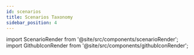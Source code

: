 ```yaml
---
id: scenarios
title: Scenarios Taxonomy
sidebar_position: 4
---
```


import ScenarioRender from '@site/src/components/scenarioRender';
import GithubIconRender from '@site/src/components/githubIconRender';


<GithubIconRender url="https://hub-cdn.crowdsec.net/scenario_taxonomy/taxonomy/scenarios.json"></GithubIconRender>


<ScenarioRender/>